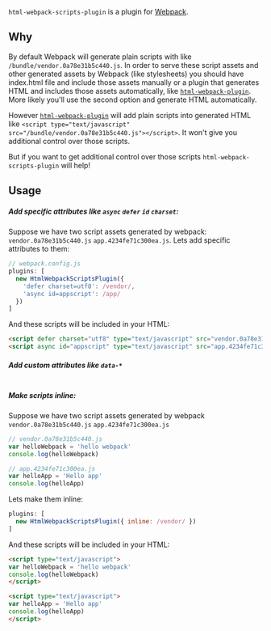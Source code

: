 
`html-webpack-scripts-plugin` is a plugin for [Webpack](https://webpack.js.org/).

## Why
By default Webpack will generate plain scripts with like `/bundle/vendor.0a78e31b5c440.js`. In order to serve these script assets and  other generated assets by Webpack (like stylesheets) you should have index.html file and include those assets manually or a plugin that generates HTML and includes those assets automatically, like [`html-webpack-plugin`](https://www.npmjs.com/package/html-webpack-plugin).
More likely you'll use the second option and generate HTML automatically.

However [`html-webpack-plugin`](https://www.npmjs.com/package/html-webpack-plugin) will add plain scripts into generated HTML like
`<script type="text/javascript" src="/bundle/vendor.0a78e31b5c440.js"></script>`. It won't give you additional control over those scripts.

But if you want to get additional control over those scripts `html-webpack-scripts-plugin` will help!

Usage
----------------------
##### Add specific attributes like `async` `defer` `id` `charset`:

Suppose we have two script assets generated by webpack: `vendor.0a78e31b5c440.js` `app.4234fe71c300ea.js`.
Lets add specific attributes to them:
```js
// webpack.config.js
plugins: [
  new HtmlWebpackScriptsPlugin({
    'defer charset=utf8': /vendor/,
    'async id=appscript': /app/
  })
]
```

And these scripts will be included in your HTML:
```html
<script defer charset="utf8" type="text/javascript" src="vendor.0a78e31b5c440.js"></script>
<script async id="appscript" type="text/javascript" src="app.4234fe71c300ea.js"></script>
```

##### Add custom attributes like `data-*`
```js
```

##### Make scripts inline:
Suppose we have two script assets generated by webpack `vendor.0a78e31b5c440.js` `app.4234fe71c300ea.js`
```js
// vendor.0a78e31b5c440.js
var helloWebpack = 'hello webpack'
console.log(helloWebpack)
```
```js
// app.4234fe71c300ea.js
var helloApp = 'Hello app'
console.log(helloApp)
```

Lets make them inline:
```js
plugins: [
  new HtmlWebpackScriptsPlugin({ inline: /vendor/ })
]
```

And these scripts will be included in your HTML:
```html
<script type="text/javascript">
var helloWebpack = 'hello webpack'
console.log(helloWebpack)
</script>

<script type="text/javascript">
var helloApp = 'Hello app'
console.log(helloApp)
</script>

```
